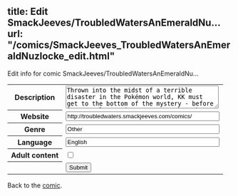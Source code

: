 title: Edit SmackJeeves/TroubledWatersAnEmeraldNu...
url: "/comics/SmackJeeves_TroubledWatersAnEmeraldNuzlocke_edit.html"
---
Edit info for comic SmackJeeves/TroubledWatersAnEmeraldNu...

<form name="comic" action="http://gaepostmail.appspot.com/comic/" method="post">
<table class="comicinfo">
<tr>
<th>Description</th><td><textarea name="description" cols="40" rows="3">Thrown into the midst of a terrible disaster in the Pokémon world, KK must get to the bottom of the mystery - before it's too late. Lives are at stake, the world of Pokémon is falling into ruin, and the team has to try and find out where the Nuzlocke disease came from. Only danger lies down that road, but that's where destiny leads. Of course, because Professor Birch asked him to do it, he's got to take a Pokédex with him too. Go figure. _______________ Updates every Monday at 00:00 GMT.</textarea></td>
</tr>
<tr>
<th>Website</th><td><input type="text" name="url" value="http://troubledwaters.smackjeeves.com/comics/" size="40"/></td>
</tr>
<tr>
<th>Genre</th><td><input type="text" name="genre" value="Other" size="40"/></td>
</tr>
<tr>
<th>Language</th><td><input type="text" name="language" value="English" size="40"/></td>
</tr>
<tr>
<th>Adult content</th><td><input type="checkbox" name="adult" value="adult" /></td>
</tr>
<tr>
<th></th><td>
<input type="hidden" name="comic" value="SmackJeeves_TroubledWatersAnEmeraldNuzlocke" />
<input type="submit" name="submit" value="Submit" />
</td>
</tr>
</table>
</form>

Back to the [comic](SmackJeeves_TroubledWatersAnEmeraldNuzlocke.html).

